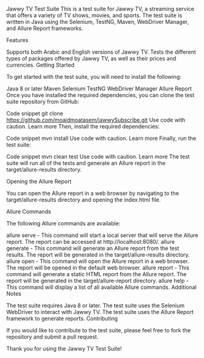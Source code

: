 Jawwy TV Test Suite
This is a test suite for Jawwy TV, a streaming service that offers a variety of TV shows, movies, and sports. The test suite is written in Java using the Selenium, TestNG, Maven, WebDriver Manager, and Allure Report frameworks.

Features

Supports both Arabic and English versions of Jawwy TV.
Tests the different types of packages offered by Jawwy TV, as well as their prices and currencies.
Getting Started

To get started with the test suite, you will need to install the following:

Java 8 or later
Maven
Selenium
TestNG
WebDriver Manager
Allure Report
Once you have installed the required dependencies, you can clone the test suite repository from GitHub:

Code snippet
git clone https://github.com/moaidmoatasem/jawwySubscribe.git
Use code with caution. Learn more
Then, install the required dependencies:

Code snippet
mvn install
Use code with caution. Learn more
Finally, run the test suite:

Code snippet
mvn clean test
Use code with caution. Learn more
The test suite will run all of the tests and generate an Allure report in the target/allure-results directory.

Opening the Allure Report

You can open the Allure report in a web browser by navigating to the target/allure-results directory and opening the index.html file.

Allure Commands

The following Allure commands are available:

allure serve - This command will start a local server that will serve the Allure report. The report can be accessed at http://localhost:8080/.
allure generate - This command will generate an Allure report from the test results. The report will be generated in the target/allure-results directory.
allure open - This command will open the Allure report in a web browser. The report will be opened in the default web browser.
allure report - This command will generate a static HTML report from the Allure report. The report will be generated in the target/allure-report directory.
allure help - This command will display a list of all available Allure commands.
Additional Notes

The test suite requires Java 8 or later.
The test suite uses the Selenium WebDriver to interact with Jawwy TV.
The test suite uses the Allure Report framework to generate reports.
Contributing

If you would like to contribute to the test suite, please feel free to fork the repository and submit a pull request.

Thank you for using the Jawwy TV Test Suite!
